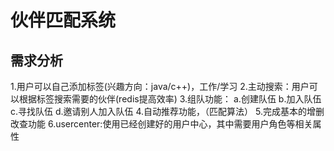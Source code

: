 # 伙伴匹配系统
## 需求分析
1.用户可以自己添加标签(兴趣方向：java/c++)，工作/学习
2.主动搜索：用户可以根据标签搜索需要的伙伴(redis提高效率)
3.组队功能：
    a.创建队伍
    b.加入队伍
    c.寻找队伍
    d.邀请别人加入队伍
4.自动推荐功能，（匹配算法）
5.完成基本的增删改查功能
6.usercenter:使用已经创建好的用户中心，其中需要用户角色等相关属性

    